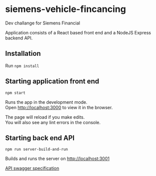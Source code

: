 # siemens-vehicle-fincancing
Dev challange for Siemens Financial

Application consists of a React based front end and a NodeJS Express backend API.

## Installation

Run `npm install`

## Starting application front end

`npm start`

Runs the app in the development mode.<br />
Open [http://localhost:3000](http://localhost:3000) to view it in the browser.

The page will reload if you make edits.<br />
You will also see any lint errors in the console.

## Starting back end API

`npm run server-build-and-run`

Builds and runs the server on [http://localhost:3001](http://localhost:3001)

[API swagger specification](https://github.com/mattiaslandin/siemens-vehicle-fincancing/tree/master/lease-service/api-specification/swagger-spec.yaml)